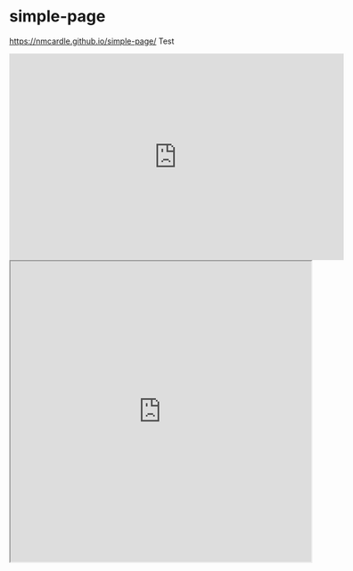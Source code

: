# simple-page
https://nmcardle.github.io/simple-page/
Test
<iframe width="600" height="371" seamless frameborder="0" scrolling="no" src="https://docs.google.com/spreadsheets/d/1vVoIpzBXN7PH8-NNVQveK09aAEi3ddcoyH9aX5pxQAA/pubchart?oid=981119665&amp;format=interactive"></iframe>

 
 <iframe width="540" height="540" src="https://public.tableau.com/views/NewJerseyLowbirthweightsmokers50more/Dashboard1?:embed=y&:display_count=yes:showVizHome=no&:embed=true"></iframe>
